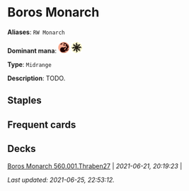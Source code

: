 # Boros Monarch

**Aliases**: `RW Monarch`

**Dominant mana**: <img src="../resources/images/mana/R.png" width="25"/> <img src="../resources/images/mana/W.png" width="25"/>

**Type**: `Midrange`

**Description**: TODO.

## **Staples**



## **Frequent cards**



## **Decks**

[Boros Monarch 560.001.Thraben27](https://deckstats.net/decks/181430/2119099-boros-monarch-560-001-thraben2) | *2021-06-21, 20:19:23* |   


*Last updated: 2021-06-25, 22:53:12.*
